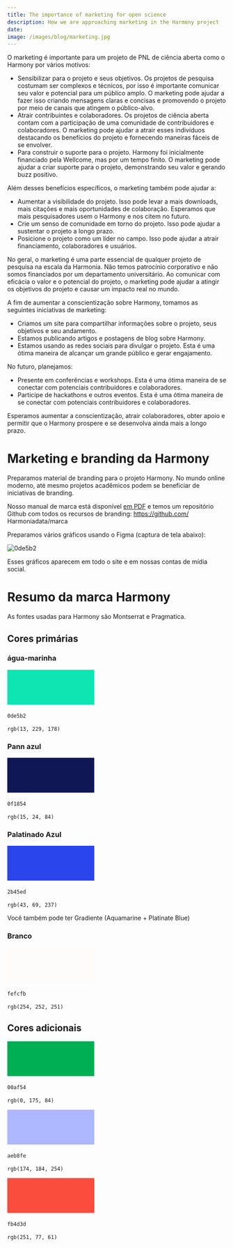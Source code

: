 ```yaml
---
title: The importance of marketing for open science
description: How we are approaching marketing in the Harmony project
date:
image: /images/blog/marketing.jpg
---
```



O marketing é importante para um projeto de PNL de ciência aberta como o Harmony por vários motivos:

* Sensibilizar para o projeto e seus objetivos. Os projetos de pesquisa costumam ser complexos e técnicos, por isso é importante comunicar seu valor e potencial para um público amplo. O marketing pode ajudar a fazer isso criando mensagens claras e concisas e promovendo o projeto por meio de canais que atingem o público-alvo. 
* Atrair contribuintes e colaboradores. Os projetos de ciência aberta contam com a participação de uma comunidade de contribuidores e colaboradores. O marketing pode ajudar a atrair esses indivíduos destacando os benefícios do projeto e fornecendo maneiras fáceis de se envolver.
* Para construir o suporte para o projeto. Harmony foi inicialmente financiado pela Wellcome, mas por um tempo finito. O marketing pode ajudar a criar suporte para o projeto, demonstrando seu valor e gerando buzz positivo.

Além desses benefícios específicos, o marketing também pode ajudar a:

* Aumentar a visibilidade do projeto. Isso pode levar a mais downloads, mais citações e mais oportunidades de colaboração. Esperamos que mais pesquisadores usem o Harmony e nos citem no futuro.
* Crie um senso de comunidade em torno do projeto. Isso pode ajudar a sustentar o projeto a longo prazo.
* Posicione o projeto como um líder no campo. Isso pode ajudar a atrair financiamento, colaboradores e usuários.

No geral, o marketing é uma parte essencial de qualquer projeto de pesquisa na escala da Harmonia. Não temos patrocínio corporativo e não somos financiados por um departamento universitário. Ao comunicar com eficácia o valor e o potencial do projeto, o marketing pode ajudar a atingir os objetivos do projeto e causar um impacto real no mundo.

A fim de aumentar a conscientização sobre Harmony, tomamos as seguintes iniciativas de marketing:

* Criamos um site para compartilhar informações sobre o projeto, seus objetivos e seu andamento.
* Estamos publicando artigos e postagens de blog sobre Harmony.
* Estamos usando as redes sociais para divulgar o projeto. Esta é uma ótima maneira de alcançar um grande público e gerar engajamento.

No futuro, planejamos:

* Presente em conferências e workshops. Esta é uma ótima maneira de se conectar com potenciais contribuidores e colaboradores.
* Participe de hackathons e outros eventos. Esta é uma ótima maneira de se conectar com potenciais contribuidores e colaboradores.

Esperamos aumentar a conscientização, atrair colaboradores, obter apoio e permitir que o Harmony prospere e se desenvolva ainda mais a longo prazo.

# Marketing e branding da Harmony

Preparamos material de branding para o projeto Harmony. No mundo online moderno, até mesmo projetos acadêmicos podem se beneficiar de iniciativas de branding.

Nosso manual de marca está disponível [em PDF](https://raw.githubusercontent.com/harmonydata/brand/main/Brandbook.pdf) e temos um repositório Github com todos os recursos de branding: https://github.com/ Harmoniadata/marca

Preparamos vários gráficos usando o Figma (captura de tela abaixo):

![0de5b2](/assets/images/figma.png)

Esses gráficos aparecem em todo o site e em nossas contas de mídia social.

# Resumo da marca Harmony

As fontes usadas para Harmony são Montserrat e Pragmatica.

## Cores primárias

### água-marinha

![0de5b2](https://raw.githubusercontent.com/harmonydata/brand/main/colours/0de5b2.svg)
```
0de5b2
```
```
rgb(13, 229, 178)
```

### Pann azul

![0f1854](https://raw.githubusercontent.com/harmonydata/brand/main/colours/0f1854.svg)
```
0f1854
```
```
rgb(15, 24, 84)
```

### Palatinado Azul

![2b45ed](https://raw.githubusercontent.com/harmonydata/brand/main/colours/2b45ed.svg)
```
2b45ed
```
```
rgb(43, 69, 237)
```

Você também pode ter Gradiente (Aquamarine + Platinate Blue)

### Branco

![fefcfb](https://raw.githubusercontent.com/harmonydata/brand/main/colours/fefcfb.svg)
```
fefcfb
```
```
rgb(254, 252, 251)
```


## Cores adicionais


![00af54](https://raw.githubusercontent.com/harmonydata/brand/main/colours/00af54.svg)
```
00af54
```
```
rgb(0, 175, 84)
```


![aeb8fe](https://raw.githubusercontent.com/harmonydata/brand/main/colours/aeb8fe.svg)
```
aeb8fe
```
```
rgb(174, 184, 254)
```


![fb4d3d](https://raw.githubusercontent.com/harmonydata/brand/main/colours/fb4d3d.svg)
```
fb4d3d
```
```
rgb(251, 77, 61)
```



